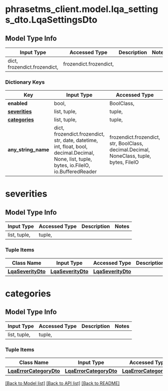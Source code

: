 # phrasetms_client.model.lqa_settings_dto.LqaSettingsDto

## Model Type Info

| Input Type                   | Accessed Type          | Description | Notes |
| ---------------------------- | ---------------------- | ----------- | ----- |
| dict, frozendict.frozendict, | frozendict.frozendict, |             |

### Dictionary Keys

| Key                           | Input Type                                                                                                                                  | Accessed Type                                                                           | Description                                                        | Notes      |
| ----------------------------- | ------------------------------------------------------------------------------------------------------------------------------------------- | --------------------------------------------------------------------------------------- | ------------------------------------------------------------------ | ---------- |
| **enabled**                   | bool,                                                                                                                                       | BoolClass,                                                                              |                                                                    | [optional] |
| **[severities](#severities)** | list, tuple,                                                                                                                                | tuple,                                                                                  |                                                                    | [optional] |
| **[categories](#categories)** | list, tuple,                                                                                                                                | tuple,                                                                                  |                                                                    | [optional] |
| **any_string_name**           | dict, frozendict.frozendict, str, date, datetime, int, float, bool, decimal.Decimal, None, list, tuple, bytes, io.FileIO, io.BufferedReader | frozendict.frozendict, str, BoolClass, decimal.Decimal, NoneClass, tuple, bytes, FileIO | any string name can be used but the value must be the correct type | [optional] |

# severities

## Model Type Info

| Input Type   | Accessed Type | Description | Notes |
| ------------ | ------------- | ----------- | ----- |
| list, tuple, | tuple,        |             |

### Tuple Items

| Class Name                              | Input Type                              | Accessed Type                           | Description | Notes |
| --------------------------------------- | --------------------------------------- | --------------------------------------- | ----------- | ----- |
| [**LqaSeverityDto**](LqaSeverityDto.md) | [**LqaSeverityDto**](LqaSeverityDto.md) | [**LqaSeverityDto**](LqaSeverityDto.md) |             |

# categories

## Model Type Info

| Input Type   | Accessed Type | Description | Notes |
| ------------ | ------------- | ----------- | ----- |
| list, tuple, | tuple,        |             |

### Tuple Items

| Class Name                                        | Input Type                                        | Accessed Type                                     | Description | Notes |
| ------------------------------------------------- | ------------------------------------------------- | ------------------------------------------------- | ----------- | ----- |
| [**LqaErrorCategoryDto**](LqaErrorCategoryDto.md) | [**LqaErrorCategoryDto**](LqaErrorCategoryDto.md) | [**LqaErrorCategoryDto**](LqaErrorCategoryDto.md) |             |

[[Back to Model list]](../../README.md#documentation-for-models) [[Back to API list]](../../README.md#documentation-for-api-endpoints) [[Back to README]](../../README.md)
